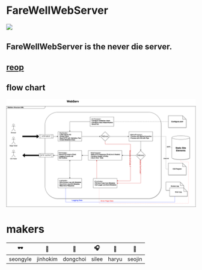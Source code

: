 # FareWellWebServer
![](https://avatars.githubusercontent.com/u/121799317?s=400&u=f12d29e3e3ed6779ee7308297e59f57915465e58&v=4)
## FareWellWebServer is the never die server.

## [reop](https://github.com/FareWellWebServer/webserv)

## flow chart
![](https://github.com/FareWellWebServer/webserv/blob/develop/imgsrc/WebServ-Structure.drawio.png?raw=true)

# makers

| 🕶 | 🐻 | 🐝 | 🎧  | 📝 | 👑 |  
| --- | --- | --- | --- | --- | --- |  
| seongyle | jinhokim  | dongchoi | silee | haryu | seojin |
